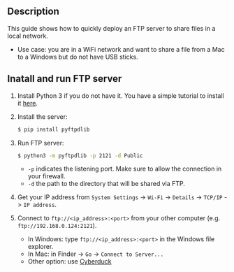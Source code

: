 Description
-----------

This guide shows how to quickly deploy an FTP server to share files in a local network.

* Use case: you are in a WiFi network and want to share a file from a Mac to a Windows but do not have USB sticks.


Inatall and run FTP server
--------------------------

1. Install Python 3 if you do not have it. You have a simple tutorial to install it [here](https://github.com/luiscarlosgph/how-to/tree/main/pyenv).

2. Install the server:
   ```bash
   $ pip install pyftpdlib
   ```
     
3. Run FTP server:
   ```bash
   $ python3 -m pyftpdlib -p 2121 -d Public
   ```
   * `-p` indicates the listening port. Make sure to allow the connection in your firewall.
   * `-d` the path to the directory that will be shared via FTP.

4. Get your IP address from `System Settings` -> `Wi-Fi` -> `Details` -> `TCP/IP` -> `IP address`. 

5. Connect to `ftp://<ip_address>:<port>` from your other computer (e.g. `ftp://192.168.0.124:2121`).
   
   * In Windows: type `ftp://<ip_address>:<port>` in the Windows file explorer.
   * In Mac: in Finder -> `Go` -> `Connect to Server...`
   * Other option: use [Cyberduck](https://cyberduck.io/)
